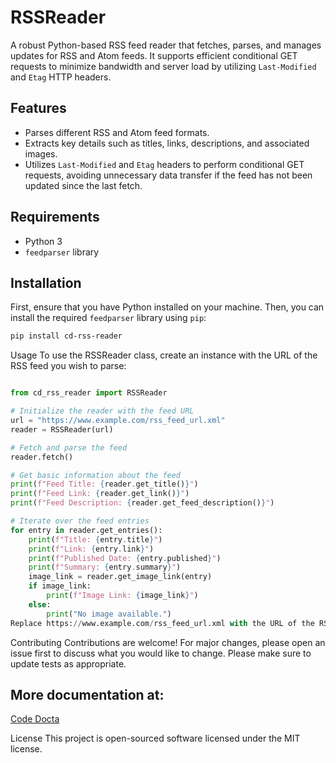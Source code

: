 # RSSReader

A robust Python-based RSS feed reader that fetches, parses, and manages updates for RSS and Atom feeds. It supports efficient conditional GET requests to minimize bandwidth and server load by utilizing `Last-Modified` and `Etag` HTTP headers.

## Features

- Parses different RSS and Atom feed formats.
- Extracts key details such as titles, links, descriptions, and associated images.
- Utilizes `Last-Modified` and `Etag` headers to perform conditional GET requests, avoiding unnecessary data transfer if the feed has not been updated since the last fetch.

## Requirements

- Python 3
- `feedparser` library

## Installation

First, ensure that you have Python installed on your machine. Then, you can install the required `feedparser` library using `pip`:

```bash
pip install cd-rss-reader
```

Usage
To use the RSSReader class, create an instance with the URL of the RSS feed you wish to parse:

```python

from cd_rss_reader import RSSReader

# Initialize the reader with the feed URL
url = "https://www.example.com/rss_feed_url.xml"
reader = RSSReader(url)

# Fetch and parse the feed
reader.fetch()

# Get basic information about the feed
print(f"Feed Title: {reader.get_title()}")
print(f"Feed Link: {reader.get_link()}")
print(f"Feed Description: {reader.get_feed_description()}")

# Iterate over the feed entries
for entry in reader.get_entries():
    print(f"Title: {entry.title}")
    print(f"Link: {entry.link}")
    print(f"Published Date: {entry.published}")
    print(f"Summary: {entry.summary}")
    image_link = reader.get_image_link(entry)
    if image_link:
        print(f"Image Link: {image_link}")
    else:
        print("No image available.")
Replace https://www.example.com/rss_feed_url.xml with the URL of the RSS feed you want to read.
```

Contributing
Contributions are welcome! For major changes, please open an issue first to discuss what you would like to change. Please make sure to update tests as appropriate.

## More documentation at:
[Code Docta](https://codedocta.com "Code Docta")

License
This project is open-sourced software licensed under the MIT license.